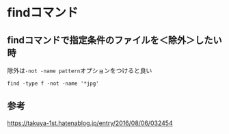 # findコマンド

## findコマンドで指定条件のファイルを＜除外＞したい時

除外は`-not -name pattern`オプションをつけると良い

`find -type f -not -name '*jpg'`

## 参考

<https://takuya-1st.hatenablog.jp/entry/2016/08/06/032454>
